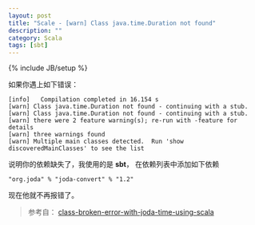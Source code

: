 ```yaml
---
layout: post
title: "Scale - [warn] Class java.time.Duration not found"
description: ""
category: Scala 
tags: [sbt]
---
```

{% include JB/setup %}


如果你遇上如下错误：

	[info]   Compilation completed in 16.154 s
	[warn] Class java.time.Duration not found - continuing with a stub.
	[warn] Class java.time.Duration not found - continuing with a stub.
	[warn] there were 2 feature warning(s); re-run with -feature for details
	[warn] three warnings found
	[warn] Multiple main classes detected.  Run 'show discoveredMainClasses' to see the list
	
说明你的依赖缺失了，我使用的是 **sbt**， 在依赖列表中添加如下依赖

	"org.joda" % "joda-convert" % "1.2"
	
现在他就不再报错了。


> 参考自： [class-broken-error-with-joda-time-using-scala](http://stackoverflow.com/questions/13856266/class-broken-error-with-joda-time-using-scala)
